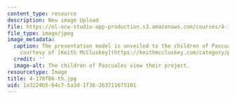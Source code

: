 ```yaml
---
content_type: resource
description: New image Upload
file: https://ol-ocw-studio-app-production.s3.amazonaws.com/courses/4-170-ecuador-workshop-fall-2006/1a3224b564c75a3d1f36263711675101_4-170f06-th.jpg
file_type: image/jpeg
image_metadata:
  caption: The presentation model is unveiled to the children of Pascuales. (Image
    courtesy of [Keith McCluskey](https://keithmccluskey.com/category/photography/).)
  credit: ''
  image-alt: The children of Pascuales view their project.
resourcetype: Image
title: 4-170f06-th.jpg
uid: 1a3224b5-64c7-5a3d-1f36-263711675101
---
```

